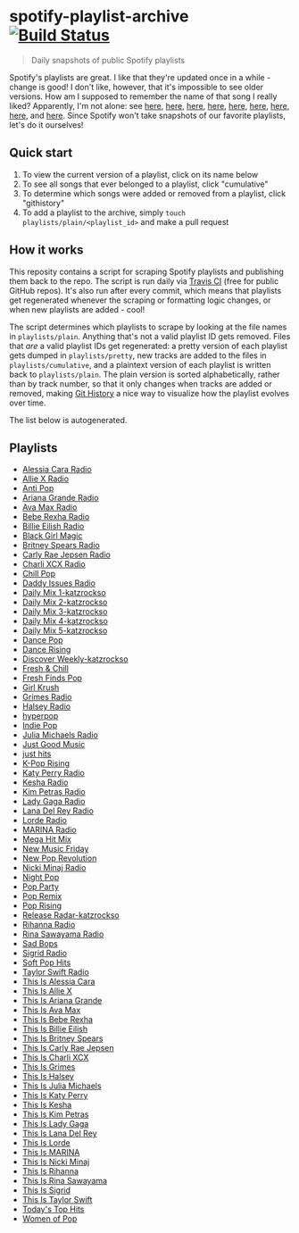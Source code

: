 # spotify-playlist-archive [![Build Status](https://travis-ci.com/mackorone/spotify-playlist-archive.svg?branch=master)](https://travis-ci.com/mackorone/spotify-playlist-archive)

> Daily snapshots of public Spotify playlists

Spotify's playlists are great. I like that they're updated once in a while -
change is good! I don't like, however, that it's impossible to see older
versions. How am I supposed to remember the name of that song I really liked?
Apparently, I'm not alone: see
[here](https://community.spotify.com/t5/Content-Questions/View-previous-versions-of-playlists/td-p/4400750),
[here](https://community.spotify.com/t5/Accounts/A-playlist-was-modified-Can-I-get-the-old-songs-back/td-p/1001889),
[here](https://community.spotify.com/t5/Content-Questions/Seeing-an-old-version-of-a-playlist/td-p/1318739),
[here](https://community.spotify.com/t5/Other-Partners-Web-Player-etc/Playlists-Is-there-any-way-to-recover-previous-versions-of-a/td-p/4726831),
[here](https://community.spotify.com/t5/Desktop-Mac/Find-Songs-of-old-versions-of-Spotify-Playlists/td-p/998504),
[here](https://community.spotify.com/t5/Closed-Ideas/Playlist-Versioning-History/idi-p/1133819),
[here](https://community.spotify.com/t5/Closed-Ideas/Playlist-History-Versioning/idi-p/1346418),
[here](https://community.spotify.com/t5/Closed-Ideas/Playlists-Playlist-History/idi-p/1816799),
and [here](https://community.spotify.com/t5/Live-Ideas/Playlists-Edit-History/idi-p/4573743).
Since Spotify won't take snapshots of our favorite playlists, let's do it ourselves!

## Quick start

1. To view the current version of a playlist, click on its name below
1. To see all songs that ever belonged to a playlist, click "cumulative"
1. To determine which songs were added or removed from a playlist, click "githistory"
1. To add a playlist to the archive, simply `touch playlists/plain/<playlist_id>` and make a pull request

## How it works

This reposity contains a script for scraping Spotify playlists and publishing
them back to the repo. The script is run daily via
[Travis CI](https://travis-ci.com/mackorone/spotify-playlist-archive)
(free for public GitHub repos). It's also run after every commit, which means
that playlists get regenerated whenever the scraping or formatting logic
changes, or when new playlists are added - cool!

The script determines which playlists to scrape by looking at the file names in
`playlists/plain`. Anything that's not a valid playlist ID gets removed. Files
that *are* a valid playlist IDs get regenerated: a pretty version of each
playlist gets dumped in `playlists/pretty`, new tracks are added to the
files in `playlists/cumulative`, and a plaintext version of each playlist is
written back to `playlists/plain`. The plain version is sorted alphabetically,
rather than by track number, so that it only changes when tracks are added or
removed, making [Git History](https://githistory.xyz/) a nice way to visualize
how the playlist evolves over time.

The list below is autogenerated.

## Playlists

- [Alessia Cara Radio](https://github.com/catzs/spotify-playlist-archive/blob/master/playlists/pretty/Alessia%20Cara%20Radio.md)
- [Allie X Radio](https://github.com/catzs/spotify-playlist-archive/blob/master/playlists/pretty/Allie%20X%20Radio.md)
- [Anti Pop](https://github.com/catzs/spotify-playlist-archive/blob/master/playlists/pretty/Anti%20Pop.md)
- [Ariana Grande Radio](https://github.com/catzs/spotify-playlist-archive/blob/master/playlists/pretty/Ariana%20Grande%20Radio.md)
- [Ava Max Radio](https://github.com/catzs/spotify-playlist-archive/blob/master/playlists/pretty/Ava%20Max%20Radio.md)
- [Bebe Rexha Radio](https://github.com/catzs/spotify-playlist-archive/blob/master/playlists/pretty/Bebe%20Rexha%20Radio.md)
- [Billie Eilish Radio](https://github.com/catzs/spotify-playlist-archive/blob/master/playlists/pretty/Billie%20Eilish%20Radio.md)
- [Black Girl Magic](https://github.com/catzs/spotify-playlist-archive/blob/master/playlists/pretty/Black%20Girl%20Magic.md)
- [Britney Spears Radio](https://github.com/catzs/spotify-playlist-archive/blob/master/playlists/pretty/Britney%20Spears%20Radio.md)
- [Carly Rae Jepsen Radio](https://github.com/catzs/spotify-playlist-archive/blob/master/playlists/pretty/Carly%20Rae%20Jepsen%20Radio.md)
- [Charli XCX Radio](https://github.com/catzs/spotify-playlist-archive/blob/master/playlists/pretty/Charli%20XCX%20Radio.md)
- [Chill Pop](https://github.com/catzs/spotify-playlist-archive/blob/master/playlists/pretty/Chill%20Pop.md)
- [Daddy Issues Radio](https://github.com/catzs/spotify-playlist-archive/blob/master/playlists/pretty/Daddy%20Issues%20Radio.md)
- [Daily Mix 1-katzrockso](https://github.com/catzs/spotify-playlist-archive/blob/master/playlists/pretty/Daily%20Mix%201-katzrockso.md)
- [Daily Mix 2-katzrockso](https://github.com/catzs/spotify-playlist-archive/blob/master/playlists/pretty/Daily%20Mix%202-katzrockso.md)
- [Daily Mix 3-katzrockso](https://github.com/catzs/spotify-playlist-archive/blob/master/playlists/pretty/Daily%20Mix%203-katzrockso.md)
- [Daily Mix 4-katzrockso](https://github.com/catzs/spotify-playlist-archive/blob/master/playlists/pretty/Daily%20Mix%204-katzrockso.md)
- [Daily Mix 5-katzrockso](https://github.com/catzs/spotify-playlist-archive/blob/master/playlists/pretty/Daily%20Mix%205-katzrockso.md)
- [Dance Pop](https://github.com/catzs/spotify-playlist-archive/blob/master/playlists/pretty/Dance%20Pop.md)
- [Dance Rising](https://github.com/catzs/spotify-playlist-archive/blob/master/playlists/pretty/Dance%20Rising.md)
- [Discover Weekly-katzrockso](https://github.com/catzs/spotify-playlist-archive/blob/master/playlists/pretty/Discover%20Weekly-katzrockso.md)
- [Fresh & Chill](https://github.com/catzs/spotify-playlist-archive/blob/master/playlists/pretty/Fresh%20&%20Chill.md)
- [Fresh Finds Pop](https://github.com/catzs/spotify-playlist-archive/blob/master/playlists/pretty/Fresh%20Finds%20Pop.md)
- [Girl Krush](https://github.com/catzs/spotify-playlist-archive/blob/master/playlists/pretty/Girl%20Krush.md)
- [Grimes Radio](https://github.com/catzs/spotify-playlist-archive/blob/master/playlists/pretty/Grimes%20Radio.md)
- [Halsey Radio](https://github.com/catzs/spotify-playlist-archive/blob/master/playlists/pretty/Halsey%20Radio.md)
- [hyperpop](https://github.com/catzs/spotify-playlist-archive/blob/master/playlists/pretty/hyperpop.md)
- [Indie Pop](https://github.com/catzs/spotify-playlist-archive/blob/master/playlists/pretty/Indie%20Pop.md)
- [Julia Michaels Radio](https://github.com/catzs/spotify-playlist-archive/blob/master/playlists/pretty/Julia%20Michaels%20Radio.md)
- [Just Good Music](https://github.com/catzs/spotify-playlist-archive/blob/master/playlists/pretty/Just%20Good%20Music.md)
- [just hits](https://github.com/catzs/spotify-playlist-archive/blob/master/playlists/pretty/just%20hits.md)
- [K-Pop Rising](https://github.com/catzs/spotify-playlist-archive/blob/master/playlists/pretty/K-Pop%20Rising.md)
- [Katy Perry Radio](https://github.com/catzs/spotify-playlist-archive/blob/master/playlists/pretty/Katy%20Perry%20Radio.md)
- [Kesha Radio](https://github.com/catzs/spotify-playlist-archive/blob/master/playlists/pretty/Kesha%20Radio.md)
- [Kim Petras Radio](https://github.com/catzs/spotify-playlist-archive/blob/master/playlists/pretty/Kim%20Petras%20Radio.md)
- [Lady Gaga Radio](https://github.com/catzs/spotify-playlist-archive/blob/master/playlists/pretty/Lady%20Gaga%20Radio.md)
- [Lana Del Rey Radio](https://github.com/catzs/spotify-playlist-archive/blob/master/playlists/pretty/Lana%20Del%20Rey%20Radio.md)
- [Lorde Radio](https://github.com/catzs/spotify-playlist-archive/blob/master/playlists/pretty/Lorde%20Radio.md)
- [MARINA Radio](https://github.com/catzs/spotify-playlist-archive/blob/master/playlists/pretty/MARINA%20Radio.md)
- [Mega Hit Mix](https://github.com/catzs/spotify-playlist-archive/blob/master/playlists/pretty/Mega%20Hit%20Mix.md)
- [New Music Friday](https://github.com/catzs/spotify-playlist-archive/blob/master/playlists/pretty/New%20Music%20Friday.md)
- [New Pop Revolution](https://github.com/catzs/spotify-playlist-archive/blob/master/playlists/pretty/New%20Pop%20Revolution.md)
- [Nicki Minaj Radio](https://github.com/catzs/spotify-playlist-archive/blob/master/playlists/pretty/Nicki%20Minaj%20Radio.md)
- [Night Pop](https://github.com/catzs/spotify-playlist-archive/blob/master/playlists/pretty/Night%20Pop.md)
- [Pop Party](https://github.com/catzs/spotify-playlist-archive/blob/master/playlists/pretty/Pop%20Party.md)
- [Pop Remix](https://github.com/catzs/spotify-playlist-archive/blob/master/playlists/pretty/Pop%20Remix.md)
- [Pop Rising](https://github.com/catzs/spotify-playlist-archive/blob/master/playlists/pretty/Pop%20Rising.md)
- [Release Radar-katzrockso](https://github.com/catzs/spotify-playlist-archive/blob/master/playlists/pretty/Release%20Radar-katzrockso.md)
- [Rihanna Radio](https://github.com/catzs/spotify-playlist-archive/blob/master/playlists/pretty/Rihanna%20Radio.md)
- [Rina Sawayama Radio](https://github.com/catzs/spotify-playlist-archive/blob/master/playlists/pretty/Rina%20Sawayama%20Radio.md)
- [Sad Bops](https://github.com/catzs/spotify-playlist-archive/blob/master/playlists/pretty/Sad%20Bops.md)
- [Sigrid Radio](https://github.com/catzs/spotify-playlist-archive/blob/master/playlists/pretty/Sigrid%20Radio.md)
- [Soft Pop Hits](https://github.com/catzs/spotify-playlist-archive/blob/master/playlists/pretty/Soft%20Pop%20Hits.md)
- [Taylor Swift Radio](https://github.com/catzs/spotify-playlist-archive/blob/master/playlists/pretty/Taylor%20Swift%20Radio.md)
- [This Is Alessia Cara](https://github.com/catzs/spotify-playlist-archive/blob/master/playlists/pretty/This%20Is%20Alessia%20Cara.md)
- [This Is Allie X](https://github.com/catzs/spotify-playlist-archive/blob/master/playlists/pretty/This%20Is%20Allie%20X.md)
- [This Is Ariana Grande](https://github.com/catzs/spotify-playlist-archive/blob/master/playlists/pretty/This%20Is%20Ariana%20Grande.md)
- [This Is Ava Max](https://github.com/catzs/spotify-playlist-archive/blob/master/playlists/pretty/This%20Is%20Ava%20Max.md)
- [This Is Bebe Rexha](https://github.com/catzs/spotify-playlist-archive/blob/master/playlists/pretty/This%20Is%20Bebe%20Rexha.md)
- [This Is Billie Eilish](https://github.com/catzs/spotify-playlist-archive/blob/master/playlists/pretty/This%20Is%20Billie%20Eilish.md)
- [This Is Britney Spears](https://github.com/catzs/spotify-playlist-archive/blob/master/playlists/pretty/This%20Is%20Britney%20Spears.md)
- [This Is Carly Rae Jepsen](https://github.com/catzs/spotify-playlist-archive/blob/master/playlists/pretty/This%20Is%20Carly%20Rae%20Jepsen.md)
- [This Is Charli XCX](https://github.com/catzs/spotify-playlist-archive/blob/master/playlists/pretty/This%20Is%20Charli%20XCX.md)
- [This Is Grimes](https://github.com/catzs/spotify-playlist-archive/blob/master/playlists/pretty/This%20Is%20Grimes.md)
- [This Is Halsey](https://github.com/catzs/spotify-playlist-archive/blob/master/playlists/pretty/This%20Is%20Halsey.md)
- [This Is Julia Michaels](https://github.com/catzs/spotify-playlist-archive/blob/master/playlists/pretty/This%20Is%20Julia%20Michaels.md)
- [This Is Katy Perry](https://github.com/catzs/spotify-playlist-archive/blob/master/playlists/pretty/This%20Is%20Katy%20Perry.md)
- [This Is Kesha](https://github.com/catzs/spotify-playlist-archive/blob/master/playlists/pretty/This%20Is%20Kesha.md)
- [This Is Kim Petras](https://github.com/catzs/spotify-playlist-archive/blob/master/playlists/pretty/This%20Is%20Kim%20Petras.md)
- [This Is Lady Gaga](https://github.com/catzs/spotify-playlist-archive/blob/master/playlists/pretty/This%20Is%20Lady%20Gaga.md)
- [This Is Lana Del Rey](https://github.com/catzs/spotify-playlist-archive/blob/master/playlists/pretty/This%20Is%20Lana%20Del%20Rey.md)
- [This Is Lorde](https://github.com/catzs/spotify-playlist-archive/blob/master/playlists/pretty/This%20Is%20Lorde.md)
- [This Is MARINA](https://github.com/catzs/spotify-playlist-archive/blob/master/playlists/pretty/This%20Is%20MARINA.md)
- [This Is Nicki Minaj](https://github.com/catzs/spotify-playlist-archive/blob/master/playlists/pretty/This%20Is%20Nicki%20Minaj.md)
- [This Is Rihanna](https://github.com/catzs/spotify-playlist-archive/blob/master/playlists/pretty/This%20Is%20Rihanna.md)
- [This Is Rina Sawayama](https://github.com/catzs/spotify-playlist-archive/blob/master/playlists/pretty/This%20Is%20Rina%20Sawayama.md)
- [This Is Sigrid](https://github.com/catzs/spotify-playlist-archive/blob/master/playlists/pretty/This%20Is%20Sigrid.md)
- [This Is Taylor Swift](https://github.com/catzs/spotify-playlist-archive/blob/master/playlists/pretty/This%20Is%20Taylor%20Swift.md)
- [Today's Top Hits](https://github.com/catzs/spotify-playlist-archive/blob/master/playlists/pretty/Today's%20Top%20Hits.md)
- [Women of Pop](https://github.com/catzs/spotify-playlist-archive/blob/master/playlists/pretty/Women%20of%20Pop.md)
